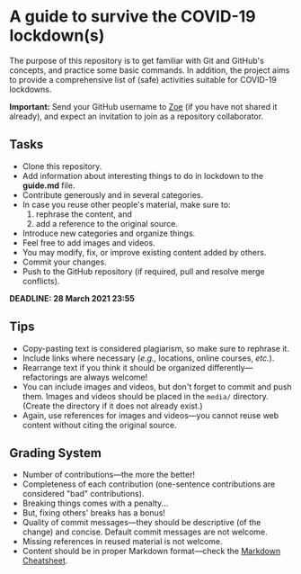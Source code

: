# A guide to survive the COVID-19 lockdown(s)

The purpose of this repository is to get familiar with Git and GitHub's concepts, and practice some basic commands. In addition, the project aims to provide a comprehensive list of (safe) activities suitable for COVID-19 lockdowns.

**Important:** Send your GitHub username to [Zoe](mailto:zoekotti@aueb.gr) (if you have not shared it already), and expect an invitation to join as a repository collaborator.

## Tasks
- Clone this repository.
- Add information about interesting things to do in lockdown to the **guide.md** file.
- Contribute generously and in several categories.
- In case you reuse other people's material, make sure to:
    1. rephrase the content, and
    2. add a reference to the original source.
- Introduce new categories and organize things.
- Feel free to add images and videos.
- You may modify, fix, or improve existing content added by others.
- Commit your changes.
- Push to the GitHub repository (if required, pull and resolve merge conflicts).

**DEADLINE: 28 March 2021 23:55**

## Tips
- Copy-pasting text is considered plagiarism, so make sure to rephrase it.
- Include links where necessary (*e.g.,* locations, online courses, *etc.*).
- Rearrange text if you think it should be organized differently&mdash;refactorings are always welcome!
- You can include images and videos, but don't forget to commit and push them. Images and videos should be placed in the ```media/``` directory. (Create the directory if it does not already exist.)
- Again, use references for images and videos&mdash;you cannot reuse web content without citing the original source.

## Grading System
- Number of contributions&mdash;the more the better!
- Completeness of each contribution (one-sentence contributions are considered "bad" contributions).
- Breaking things comes with a penalty...
- But, fixing others' breaks has a bonus!
- Quality of commit messages&mdash;they should be descriptive (of the change) and concise. Default commit messages are not welcome.
- Missing references in reused material is not welcome.
- Content should be in proper Markdown format&mdash;check the [Markdown Cheatsheet](https://github.com/adam-p/markdown-here/wiki/Markdown-Cheatsheet).
